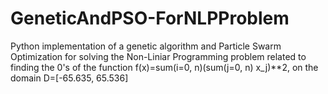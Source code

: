 # GeneticAndPSO-ForNLPProblem
Python implementation of a genetic algorithm and Particle Swarm Optimization for solving the Non-Liniar Programming problem related to finding the 0's of the function f(x)=sum(i=0, n)(sum(j=0, n) x_j)**2, on the domain D=[-65.635, 65.536]
